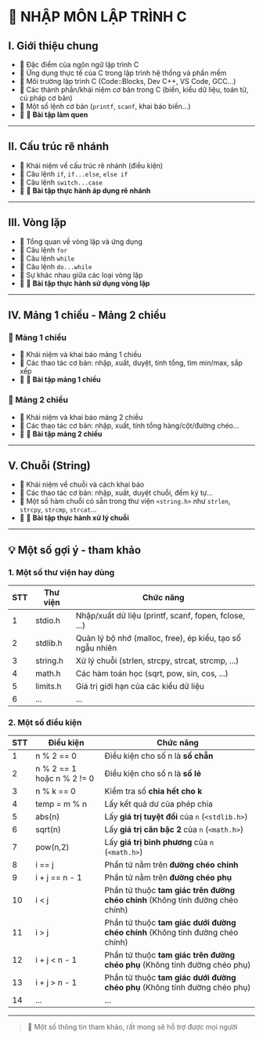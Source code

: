 # 📘 NHẬP MÔN LẬP TRÌNH C

## I. Giới thiệu chung
- 🔹 Đặc điểm của ngôn ngữ lập trình C  
- 🔹 Ứng dụng thực tế của C trong lập trình hệ thống và phần mềm  
- 🔹 Môi trường lập trình C (Code::Blocks, Dev C++, VS Code, GCC...)  
- 🔹 Các thành phần/khái niệm cơ bản trong C (biến, kiểu dữ liệu, toán tử, cú pháp cơ bản)  
- 🔹 Một số lệnh cơ bản (`printf`, `scanf`, khai báo biến...)  
- 🔹 📝 **Bài tập làm quen**  

---

## II. Cấu trúc rẽ nhánh
- 🔹 Khái niệm về cấu trúc rẽ nhánh (điều kiện)  
- 🔹 Câu lệnh `if`, `if...else`, `else if`  
- 🔹 Câu lệnh `switch...case`  
- 🔹 📝 **Bài tập thực hành áp dụng rẽ nhánh**  

---

## III. Vòng lặp
- 🔹 Tổng quan về vòng lặp và ứng dụng  
- 🔹 Câu lệnh `for`  
- 🔹 Câu lệnh `while`  
- 🔹 Câu lệnh `do...while`  
- 🔹 Sự khác nhau giữa các loại vòng lặp  
- 🔹 📝 **Bài tập thực hành sử dụng vòng lặp**  

---

## IV. Mảng 1 chiều - Mảng 2 chiều
### 📌 Mảng 1 chiều
- 🔹 Khái niệm và khai báo mảng 1 chiều  
- 🔹 Các thao tác cơ bản: nhập, xuất, duyệt, tính tổng, tìm min/max, sắp xếp  
- 🔹 📝 **Bài tập mảng 1 chiều**

### 📌 Mảng 2 chiều
- 🔹 Khái niệm và khai báo mảng 2 chiều  
- 🔹 Các thao tác cơ bản: nhập, xuất, tính tổng hàng/cột/đường chéo...  
- 🔹 📝 **Bài tập mảng 2 chiều**  

---

## V. Chuỗi (String)
- 🔹 Khái niệm về chuỗi và cách khai báo  
- 🔹 Các thao tác cơ bản: nhập, xuất, duyệt chuỗi, đếm ký tự...  
- 🔹 Một số hàm chuỗi có sẵn trong thư viện `<string.h>` như `strlen`, `strcpy`, `strcmp`, `strcat`...  
- 🔹 📝 **Bài tập thực hành xử lý chuỗi**

---

## 💡 Một số gợi ý - tham khảo
### 1. Một số thư viện hay dùng

| STT | Thư viện     | Chức năng                                                      |
|-----|--------------|-----------------------------------------------------------------|
| 1   | stdio.h      | Nhập/xuất dữ liệu (printf, scanf, fopen, fclose, ...)          |
| 2   | stdlib.h     | Quản lý bộ nhớ (malloc, free), ép kiểu, tạo số ngẫu nhiên      |
| 3   | string.h     | Xử lý chuỗi (strlen, strcpy, strcat, strcmp, ...)              |
| 4   | math.h       | Các hàm toán học (sqrt, pow, sin, cos, ...)                    |
| 5   | limits.h     | Giá trị giới hạn của các kiểu dữ liệu                          |
| 6   | ...          | ...                                                            |

### 2. Một số điều kiện

| STT | Điều kiện                   | Chức năng                                                       |
|-----|-----------------------------|-----------------------------------------------------------------|
| 1   | n % 2  == 0                 | Điều kiện cho số n là **số chẵn**                               |
| 2   | n % 2 == 1 hoặc n % 2 != 0  | Điều kiện cho số n là **số lẻ**                                 |
| 3   | n % k == 0                  | Kiểm tra số **chia hết cho k**                                  |
| 4   | temp = m % n                | Lấy kết quả dư của phép chia                                    |
| 5   | abs(n)                      | Lấy **giá trị tuyệt đối** của `n` (`<stdlib.h>`)                |
| 6   | sqrt(n)                     | Lấy **giá trị căn bậc 2** của `n` (`<math.h>`)                  |
| 7   | pow(n,2)                    | Lấy **giá trị bình phương** của `n` (`<math.h>`)                |
| 8   | i == j                      | Phần tử nằm trên **đường chéo chính**                           |
| 9   | i + j == n - 1              | Phần tử nằm trên **đường chéo phụ**                             |
| 10  | i < j                       | Phần tử thuộc **tam giác trên đường chéo chính** (Không tính đường chéo chính)   |
| 11  | i > j                       | Phần tử thuộc **tam giác dưới đường chéo chính** (Không tính đường chéo chính)   |
| 12  | i + j < n - 1               | Phần tử thuộc **tam giác trên đường chéo phụ** (Không tính đường chéo phụ)   |
| 13  | i + j > n - 1               | Phần tử thuộc **tam giác dưới đường chéo phụ** (Không tính đường chéo phụ)   |
| 14  | ...                         | ...                                                                    |

---

>📑 Một số thông tin tham khảo, rất mong sẽ hỗ trợ được mọi người
